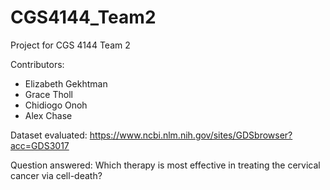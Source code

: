 # CGS4144_Team2
Project for CGS 4144 Team 2

Contributors:
- Elizabeth Gekhtman
- Grace Tholl
- Chidiogo Onoh
- Alex Chase

Dataset evaluated: https://www.ncbi.nlm.nih.gov/sites/GDSbrowser?acc=GDS3017

Question answered: Which therapy is most effective in treating the cervical cancer via cell-death?
